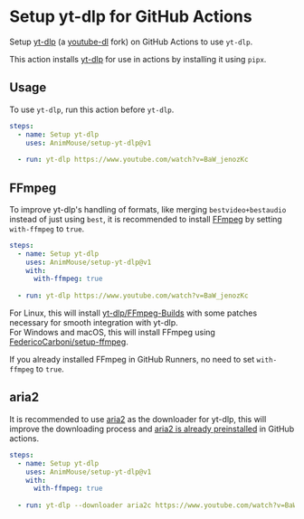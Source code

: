 # Setup yt-dlp for GitHub Actions
Setup [yt-dlp](https://github.com/yt-dlp/yt-dlp) (a [youtube-dl](https://github.com/ytdl-org/youtube-dl) fork) on GitHub Actions to use `yt-dlp`.

This action installs [yt-dlp](https://github.com/yt-dlp/yt-dlp) for use in actions by installing it using `pipx`.

## Usage
To use `yt-dlp`, run this action before `yt-dlp`.

```yaml
steps:
  - name: Setup yt-dlp
    uses: AnimMouse/setup-yt-dlp@v1
    
  - run: yt-dlp https://www.youtube.com/watch?v=BaW_jenozKc
```

## FFmpeg
To improve yt-dlp's handling of formats, like merging `bestvideo+bestaudio` instead of just using `best`, it is recommended to install [FFmpeg](https://ffmpeg.org) by setting `with-ffmpeg` to `true`.

```yaml
steps:
  - name: Setup yt-dlp
    uses: AnimMouse/setup-yt-dlp@v1
    with:
      with-ffmpeg: true
      
  - run: yt-dlp https://www.youtube.com/watch?v=BaW_jenozKc
```

For Linux, this will install [yt-dlp/FFmpeg-Builds](https://github.com/yt-dlp/FFmpeg-Builds) with some patches necessary for smooth integration with yt-dlp.\
For Windows and macOS, this will install FFmpeg using [FedericoCarboni/setup-ffmpeg](https://github.com/FedericoCarboni/setup-ffmpeg).

If you already installed FFmpeg in GitHub Runners, no need to set `with-ffmpeg` to `true`.

## aria2
It is recommended to use [aria2](https://aria2.github.io) as the downloader for yt-dlp, this will improve the downloading process and [aria2 is already preinstalled](https://github.com/actions/virtual-environments/issues/970) in GitHub actions.

```yaml
steps:
  - name: Setup yt-dlp
    uses: AnimMouse/setup-yt-dlp@v1
    with:
      with-ffmpeg: true
      
  - run: yt-dlp --downloader aria2c https://www.youtube.com/watch?v=BaW_jenozKc
```